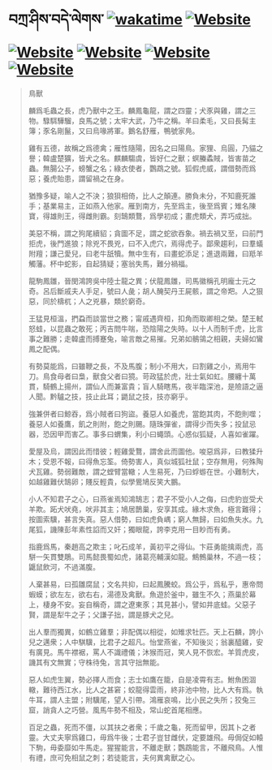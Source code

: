 # བཀྲ་ཤིས་བདེ་ལེགས་	[![wakatime](https://wakatime.com/badge/user/5043ee4a-e361-4607-9d47-d557f2005d05.svg)](https://wakatime.com/@5043ee4a-e361-4607-9d47-d557f2005d05)	[![Website](https://img.shields.io/website?label=&up_color=orange&up_message=Tianchi&url=https%3A%2F%2Fshields.io)](https://tianchi.aliyun.com/home/science/scienceDetail?userId=1095279182618)	[![Website](https://img.shields.io/website?label=&up_color=green&up_message=Yuque&url=https%3A%2F%2Fshields.io)](https://www.yuque.com/ivanaxu)	[![Website](https://img.shields.io/website?label=&up_color=yellow&up_message=Leetcode&url=https%3A%2F%2Fshields.io)](https://leetcode.cn/u/ivanaxu)	[![Website](https://img.shields.io/website?label=&up_color=violet&up_message=AIstudio&url=https%3A%2F%2Fshields.io)](https://aistudio.baidu.com/aistudio/personalcenter/thirdview/979775)	[![Website](https://img.shields.io/website?label=&up_color=red&up_message=Gitee&url=https%3A%2F%2Fshields.io)](https://gitee.com/IvanaXu)
> 鳥獸
> 
> 麟爲毛蟲之長，虎乃獸中之王。麟鳳龜龍，謂之四靈；犬豕與雞，謂之三物。騄駬驊騮，良馬之號；太牢大武，乃牛之稱。羊曰柔毛，又曰長髯主簿；豕名剛鬣，又曰烏喙將軍。鵝名舒雁，鴨號家鳧。
> 
> 雞有五德，故稱之爲德禽；雁性隨陽，因名之曰陽鳥。家狸、烏圓，乃貓之譽；韓盧楚獷，皆犬之名。麒麟騶虞，皆好仁之獸；螟螣蟊賊，皆害苗之蟲。無腸公子，螃蟹之名；綠衣使者，鸚鵡之號。狐假虎威，謂借勢而爲惡；養虎貽患，謂留禍之在身。
> 
> 猶豫多疑，喻人之不決；狼狽相倚，比人之顛連。勝負未分，不知鹿死誰手；基業易主，正如燕入他家。雁到南方，先至爲主，後至爲賓；雉名陳寶，得雄則王，得雌則霸。刻鵠類鶩，爲學初成；畫虎類犬，弄巧成拙。
> 
> 美惡不稱，謂之狗尾續貂；貪圖不足，謂之蛇欲吞象。禍去禍又至，曰前門拒虎，後門進狼；除兇不畏兇，曰不入虎穴，焉得虎子。鄙衆趨利，曰羣蟻附羶；謙己愛兒，曰老牛舐犢。無中生有，曰畫蛇添足；進退兩難，曰羝羊觸藩。杯中蛇影，自起猜疑；塞翁失馬，難分禍福。
> 
> 龍駒鳳雛，晉閔鴻誇吳中陸士龍之異；伏龍鳳雛，司馬徽稱孔明龐士元之奇。呂后斷戚夫人手足，號曰人彘；胡人醃契丹王屍骸，謂之帝羓。人之狠惡，同於檮杌；人之兇暴，類於窮奇。
> 
> 王猛見桓溫，捫蝨而談當世之務；甯戚遇齊桓，扣角而取卿相之榮。楚王軾怒蛙，以昆蟲之敢死；丙吉問牛喘，恐陰陽之失時。以十人而制千虎，比言事之難勝；走韓盧而搏蹇兔，喻言敵之易摧。兄弟如鶺鴒之相親，夫婦如鸞鳳之配偶。
> 
> 有勢莫能爲，曰雖鞭之長，不及馬腹；制小不用大，曰割雞之小，焉用牛刀。鳥食母者曰梟，獸食父者曰獍。苛政猛於虎，壯士氣如虹。腰纏十萬貫，騎鶴上揚州，謂仙人而兼富貴；盲人騎瞎馬，夜半臨深池，是險語之逼人聞。黔驢之技，技止此耳；鼯鼠之技，技亦窮乎。
> 
> 強兼併者曰鯨吞，爲小賊者曰狗盜。養惡人如養虎，當飽其肉，不飽則噬；養惡人如養鷹，飢之則附，飽之則颺。隨珠彈雀，謂得少而失多；投鼠忌器，恐因甲而害乙。事多曰蝟集，利小曰蠅頭。心惑似狐疑，人喜如雀躍。
> 
> 愛屋及烏，謂因此而惜彼；輕雞愛鶩，謂舍此而圖他。唆惡爲非，曰教猱升木；受恩不報，曰得魚忘筌。倚勢害人，真似城狐社鼠；空存無用，何殊陶犬瓦雞。勢弱難敵，謂之螳臂當轍；人生易死，乃曰蜉蝣在世。小難制大，如越雞難伏鵠卵；賤反輕貴，似學鷽鳩反笑大鵬。
> 
> 小人不知君子之心，曰燕雀焉知鴻鵠志；君子不受小人之侮，曰虎豹豈受犬羊欺。跖犬吠堯，吠非其主；鳩居鵲巢，安享其成。緣木求魚，極言難得；按圖索驥，甚言失真。惡人借勢，曰如虎負嵎；窮人無歸，曰如魚失水。九尾狐，譏陳彭年素性諂而又奸；獨眼龍，誇李克用一目眇而有勇。
> 
> 指鹿爲馬，秦趙高之欺主；叱石成羊，黃初平之得仙。卞莊勇能擒兩虎，高駢一矢貫雙鵰。司馬懿畏蜀如虎，諸葛亮輔漢如龍。鷦鷯巢林，不過一枝；鼴鼠飲河，不過滿腹。
> 
> 人棄甚易，曰孤雛腐鼠；文名共抑，曰起鳳騰蛟。爲公乎，爲私乎，惠帝問蝦蟆；欲左左，欲右右，湯德及禽獸。魚遊於釜中，雖生不久；燕巢於幕上，棲身不安。妄自稱奇，謂之遼東豕；其見甚小，譬如井底蛙。父惡子賢，謂是犁牛之子；父謙子拙，謂是豚犬之兒。
> 
> 出人羣而獨異，如鶴立雞羣；非配偶以相從，如雉求牡匹。天上石麟，誇小兒之邁衆；人中騏驥，比君子之超凡。怡堂燕雀，不知後災；翁裏醯雞，安有廣見。馬牛襟裾，罵人不識禮儀；沐猴而冠，笑人見不恢宏。羊質虎皮，譏其有文無實；守株待兔，言其守拙無能。
> 
> 惡人如虎生翼，勢必擇人而食；志士如鷹在籠，自是凌霄有志。鮒魚困涸轍，難待西江水，比人之甚窘；蛟龍得雲雨，終非池中物，比人大有爲。執牛耳，謂人主盟；附驥尾，望人引帶。鴻雁哀鳴，比小民之失所；狡兔三窟，誚貪人之巧營。風馬牛勢不相及，常山蛇首尾相應。
> 
> 百足之蟲，死而不僵，以其扶之者衆；千歲之龜，死而留甲，因其卜之者靈。大丈夫寧爲雞口，毋爲牛後；士君子豈甘雌伏，定要雄飛。毋侷促如轅下駒，毋委靡如牛馬走。猩猩能言，不離走獸；鸚鵡能言，不離飛鳥。人惟有禮，庶可免相鼠之刺；若徒能言，夫何異禽獸之心。
>
